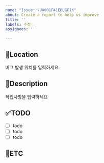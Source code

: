 ```yaml
---
name: "Issue: \U0001F41EBUGFIX"
about: Create a report to help us improve
title: ''
labels: 수정
assignees: ''

---
```


📍Location
-
버그 발생 위치를 입력하세요.

📝Description
-
작업사항을 입력하세요

✅TODO
-
- [ ] todo
- [ ] todo
- [ ] todo

👀ETC
-
